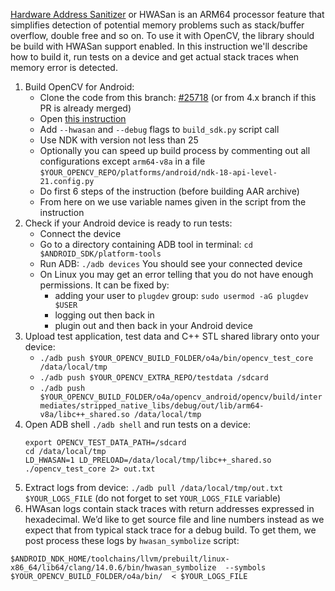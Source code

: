 [Hardware Address Sanitizer](https://developer.android.com/ndk/guides/hwasan) or HWASan is an ARM64 processor feature that simplifies detection of potential memory problems such as stack/buffer overflow, double free and so on.
To use it with OpenCV, the library should be build with HWASan support enabled. In this instruction we'll describe how to build it, run tests on a device and get actual stack traces when memory error is detected.

1. Build OpenCV for Android:
   * Clone the code from this branch: [#25718](https://github.com/opencv/opencv/pull/25718) (or from 4.x branch if this PR is already merged)
   * Open [this instruction](https://github.com/opencv/opencv/wiki/Custom-OpenCV-Android-SDK-and-AAR-package-build)
   * Add `--hwasan` and `--debug` flags to `build_sdk.py` script call
   * Use NDK with version not less than 25
   * Optionally you can speed up build process by commenting out all configurations except `arm64-v8a` in a file `$YOUR_OPENCV_REPO/platforms/android/ndk-18-api-level-21.config.py`
   * Do first 6 steps of the instruction (before building AAR archive)
   * From here on we use variable names given in the script from the instruction
2. Check if your Android device is ready to run tests:
   * Connect the device
   * Go to a directory containing ADB tool in terminal: `cd $ANDROID_SDK/platform-tools`
   * Run ADB: `./adb devices` You should see your connected device
   * On Linux you may get an error telling that you do not have enough permissions. It can be fixed by:
     - adding your user to `plugdev` group: `sudo usermod -aG plugdev $USER`
     - logging out then back in
     - plugin out and then back in your Android device
3. Upload test application, test data and C++ STL shared library onto your device:
   * `./adb push $YOUR_OPENCV_BUILD_FOLDER/o4a/bin/opencv_test_core /data/local/tmp`
   * `./adb push $YOUR_OPENCV_EXTRA_REPO/testdata /sdcard`
   * `./adb push $YOUR_OPENCV_BUILD_FOLDER/o4a/opencv_android/opencv/build/intermediates/stripped_native_libs/debug/out/lib/arm64-v8a/libc++_shared.so /data/local/tmp`
4. Open ADB shell `./adb shell` and run tests on a device:
   ```
   export OPENCV_TEST_DATA_PATH=/sdcard
   cd /data/local/tmp
   LD_HWASAN=1 LD_PRELOAD=/data/local/tmp/libc++_shared.so ./opencv_test_core 2> out.txt
   ```
5. Extract logs from device: `./adb pull /data/local/tmp/out.txt $YOUR_LOGS_FILE` (do not forget to set `YOUR_LOGS_FILE` variable)
6. HWAsan logs contain stack traces with return addresses expressed in hexadecimal. We’d like to get source file and line numbers instead as we expect that from typical stack trace for a debug build. To get them, we post process these logs by `hwasan_symbolize` script:
```
$ANDROID_NDK_HOME/toolchains/llvm/prebuilt/linux-x86_64/lib64/clang/14.0.6/bin/hwasan_symbolize  --symbols $YOUR_OPENCV_BUILD_FOLDER/o4a/bin/  < $YOUR_LOGS_FILE
```
